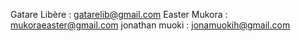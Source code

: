 
Gatare Libère : gatarelib@gmail.com
Easter Mukora : mukoraeaster@gmail.com
jonathan muoki : jonamuokih@gmail.com
